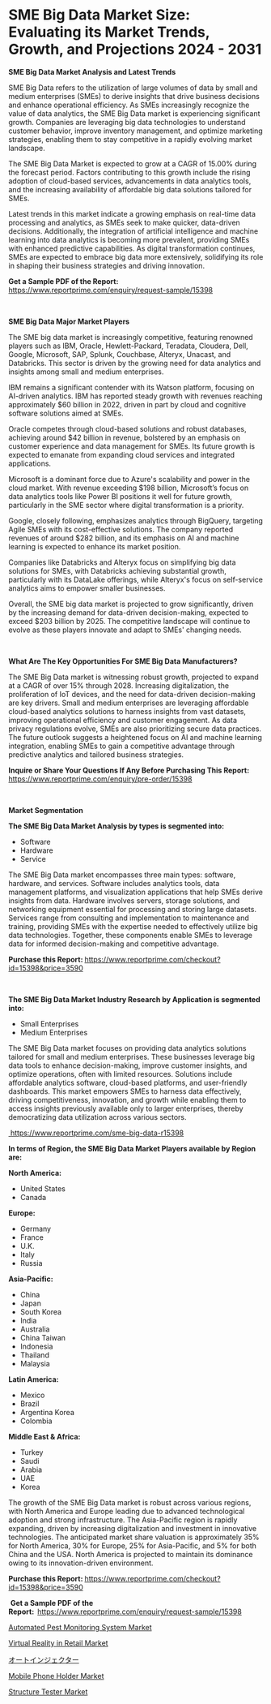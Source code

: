 <p><h1>SME Big Data Market Size: Evaluating its Market Trends, Growth, and Projections 2024 - 2031</h1></p><p><strong>SME Big Data Market Analysis and Latest Trends</strong></p>
<p><p>SME Big Data refers to the utilization of large volumes of data by small and medium enterprises (SMEs) to derive insights that drive business decisions and enhance operational efficiency. As SMEs increasingly recognize the value of data analytics, the SME Big Data market is experiencing significant growth. Companies are leveraging big data technologies to understand customer behavior, improve inventory management, and optimize marketing strategies, enabling them to stay competitive in a rapidly evolving market landscape.</p><p>The SME Big Data Market is expected to grow at a CAGR of 15.00% during the forecast period. Factors contributing to this growth include the rising adoption of cloud-based services, advancements in data analytics tools, and the increasing availability of affordable big data solutions tailored for SMEs. </p><p>Latest trends in this market indicate a growing emphasis on real-time data processing and analytics, as SMEs seek to make quicker, data-driven decisions. Additionally, the integration of artificial intelligence and machine learning into data analytics is becoming more prevalent, providing SMEs with enhanced predictive capabilities. As digital transformation continues, SMEs are expected to embrace big data more extensively, solidifying its role in shaping their business strategies and driving innovation.</p></p>
<p><strong>Get a Sample PDF of the Report:&nbsp;</strong> <a href="https://www.reportprime.com/enquiry/request-sample/15398">https://www.reportprime.com/enquiry/request-sample/15398</a></p>
<p>&nbsp;</p>
<p><strong>SME Big Data Major Market Players</strong></p>
<p><p>The SME big data market is increasingly competitive, featuring renowned players such as IBM, Oracle, Hewlett-Packard, Teradata, Cloudera, Dell, Google, Microsoft, SAP, Splunk, Couchbase, Alteryx, Unacast, and Databricks. This sector is driven by the growing need for data analytics and insights among small and medium enterprises.</p><p>IBM remains a significant contender with its Watson platform, focusing on AI-driven analytics. IBM has reported steady growth with revenues reaching approximately $60 billion in 2022, driven in part by cloud and cognitive software solutions aimed at SMEs.</p><p>Oracle competes through cloud-based solutions and robust databases, achieving around $42 billion in revenue, bolstered by an emphasis on customer experience and data management for SMEs. Its future growth is expected to emanate from expanding cloud services and integrated applications.</p><p>Microsoft is a dominant force due to Azure's scalability and power in the cloud market. With revenue exceeding $198 billion, Microsoft’s focus on data analytics tools like Power BI positions it well for future growth, particularly in the SME sector where digital transformation is a priority.</p><p>Google, closely following, emphasizes analytics through BigQuery, targeting Agile SMEs with its cost-effective solutions. The company reported revenues of around $282 billion, and its emphasis on AI and machine learning is expected to enhance its market position.</p><p>Companies like Databricks and Alteryx focus on simplifying big data solutions for SMEs, with Databricks achieving substantial growth, particularly with its DataLake offerings, while Alteryx's focus on self-service analytics aims to empower smaller businesses. </p><p>Overall, the SME big data market is projected to grow significantly, driven by the increasing demand for data-driven decision-making, expected to exceed $203 billion by 2025. The competitive landscape will continue to evolve as these players innovate and adapt to SMEs' changing needs.</p></p>
<p>&nbsp;</p>
<p><strong>What Are The Key Opportunities For SME Big Data Manufacturers?</strong></p>
<p><p>The SME Big Data market is witnessing robust growth, projected to expand at a CAGR of over 15% through 2028. Increasing digitalization, the proliferation of IoT devices, and the need for data-driven decision-making are key drivers. Small and medium enterprises are leveraging affordable cloud-based analytics solutions to harness insights from vast datasets, improving operational efficiency and customer engagement. As data privacy regulations evolve, SMEs are also prioritizing secure data practices. The future outlook suggests a heightened focus on AI and machine learning integration, enabling SMEs to gain a competitive advantage through predictive analytics and tailored business strategies.</p></p>
<p><strong>Inquire or Share Your Questions If Any Before Purchasing This Report:</strong> <a href="https://www.reportprime.com/enquiry/pre-order/15398">https://www.reportprime.com/enquiry/pre-order/15398</a></p>
<p>&nbsp;</p>
<p><strong>Market Segmentation</strong></p>
<p><strong>The SME Big Data Market Analysis by types is segmented into:</strong></p>
<p><ul><li>Software</li><li>Hardware</li><li>Service</li></ul></p>
<p><p>The SME Big Data market encompasses three main types: software, hardware, and services. Software includes analytics tools, data management platforms, and visualization applications that help SMEs derive insights from data. Hardware involves servers, storage solutions, and networking equipment essential for processing and storing large datasets. Services range from consulting and implementation to maintenance and training, providing SMEs with the expertise needed to effectively utilize big data technologies. Together, these components enable SMEs to leverage data for informed decision-making and competitive advantage.</p></p>
<p><strong>Purchase this Report:&nbsp;</strong><a href="https://www.reportprime.com/checkout?id=15398&price=3590">https://www.reportprime.com/checkout?id=15398&price=3590</a></p>
<p>&nbsp;</p>
<p><strong>The SME Big Data Market Industry Research by Application is segmented into:</strong></p>
<p><ul><li>Small Enterprises</li><li>Medium Enterprises</li></ul></p>
<p><p>The SME Big Data market focuses on providing data analytics solutions tailored for small and medium enterprises. These businesses leverage big data tools to enhance decision-making, improve customer insights, and optimize operations, often with limited resources. Solutions include affordable analytics software, cloud-based platforms, and user-friendly dashboards. This market empowers SMEs to harness data effectively, driving competitiveness, innovation, and growth while enabling them to access insights previously available only to larger enterprises, thereby democratizing data utilization across various sectors.</p></p>
<p><a href="https://www.reportprime.com/sme-big-data-r15398">&nbsp;https://www.reportprime.com/sme-big-data-r15398</a></p>
<p><strong>In terms of Region, the SME Big Data Market Players available by Region are:</strong></p>
<p>
    <p> <strong> North America: </strong>
        <ul>
            <li>United States</li>
            <li>Canada</li>
        </ul>
        </p> 
    <p> <strong> Europe: </strong>
        <ul>
            <li>Germany</li>
            <li>France</li>
            <li>U.K.</li>
            <li>Italy</li>
            <li>Russia</li>
        </ul>
        </p> 
    <p> <strong> Asia-Pacific: </strong>
        <ul>
            <li>China</li>
            <li>Japan</li>
            <li>South Korea</li>
            <li>India</li>
            <li>Australia</li>
            <li>China Taiwan</li>
            <li>Indonesia</li>
            <li>Thailand</li>
            <li>Malaysia</li>
        </ul>
        </p> 
    <p> <strong> Latin America: </strong>
        <ul>
            <li>Mexico</li>
            <li>Brazil</li>
            <li>Argentina Korea</li>
            <li>Colombia</li>
        </ul>
        </p> 
    <p> <strong> Middle East & Africa: </strong>
        <ul>
            <li>Turkey</li>
            <li>Saudi</li>
            <li>Arabia</li>
            <li>UAE</li>
            <li>Korea</li>
        </ul>
    </p>
    </p>
<p><p>The growth of the SME Big Data market is robust across various regions, with North America and Europe leading due to advanced technological adoption and strong infrastructure. The Asia-Pacific region is rapidly expanding, driven by increasing digitalization and investment in innovative technologies. The anticipated market share valuation is approximately 35% for North America, 30% for Europe, 25% for Asia-Pacific, and 5% for both China and the USA. North America is projected to maintain its dominance owing to its innovation-driven environment.</p></p>
<p><strong>Purchase this Report: </strong><a href="https://www.reportprime.com/checkout?id=15398&price=3590">https://www.reportprime.com/checkout?id=15398&price=3590</a></p>
<p>&nbsp;<strong>Get a Sample PDF of the Report:&nbsp;&nbsp;</strong><a href="https://www.reportprime.com/enquiry/request-sample/15398">https://www.reportprime.com/enquiry/request-sample/15398</a></p>
<p><strong></strong></p>
<p><p><a href="https://github.com/Chiragrp22/Market-Research-Report-List-6/blob/main/automated-pest-monitoring-system-market.md">Automated Pest Monitoring System Market</a></p><p><a href="https://github.com/MarciaRunte/Market-Research-Report-List-1/blob/main/virtual-reality-in-retail-market.md">Virtual Reality in Retail Market</a></p><p><a href="https://medium.com/@jeannesawayn2023/auto-injectors-market-%E3%81%AE%E3%82%B0%E3%83%AD%E3%83%BC%E3%83%90%E3%83%AB%E5%B8%82%E5%A0%B4%E6%A6%82%E8%A6%81%E3%81%AF-%E4%B8%96%E7%95%8C%E3%81%8A%E3%82%88%E3%81%B3%E4%B8%BB%E8%A6%81%E5%B8%82%E5%A0%B4%E3%81%AB%E3%81%8A%E3%81%91%E3%82%8B%E6%A5%AD%E7%95%8C%E3%81%AB%E5%BD%B1%E9%9F%BF%E3%82%92%E4%B8%8E%E3%81%88%E3%82%8B%E4%B8%BB%E8%A6%81%E3%81%AA%E3%83%88%E3%83%AC%E3%83%B3%E3%83%89%E3%81%AB%E3%81%A4%E3%81%84%E3%81%A6-%E7%8B%AC%E8%87%AA%E3%81%AE%E8%A6%96%E7%82%B9%E3%82%92%E6%8F%90%E4%BE%9B%E3%81%97%E3%81%BE%E3%81%99-e502fe09539e">オートインジェクター</a></p><p><a href="https://medium.com/@heatherfernandez476/future-of-innovation-global-mobile-phone-holder-market-growth-and-opportunities-2024-2031-734e40951b0f">Mobile Phone Holder Market</a></p><p><a href="https://www.linkedin.com/pulse/structure-tester-market-forecast-global-trends-analysis-from-xtz4f?trackingId=9i8BAT8%2FRYe22bWckFo9TA%3D%3D">Structure Tester Market</a></p></p>